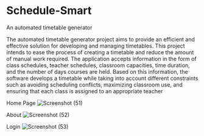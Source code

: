 # Schedule-Smart
An automated timetable generator

The automated timetable generator project aims to provide an efficient and effective solution for developing and managing timetables. This project intends to ease the process of creating a timetable and reduce the amount of manual work required. The application accepts information in the form of class schedules, teacher schedules, classroom capacities, time duration, and the number of days courses are held. Based on this information, the software develops a timetable while taking into account different constraints such as avoiding scheduling conflicts, maximizing classroom use, and ensuring that each class is assigned to an appropriate teacher


Home Page
![Screenshot (51)](https://github.com/omsisodia/Schedule-Smart/assets/99199126/e086bc0d-e3c8-4182-83a0-22b492182d56)




About
![Screenshot (52)](https://github.com/omsisodia/Schedule-Smart/assets/99199126/17768961-6009-4f99-a9b2-0c844566385e)




Login
![Screenshot (53)](https://github.com/omsisodia/Schedule-Smart/assets/99199126/4d8f5065-8acc-4f43-804b-b2df1901a9f0)

